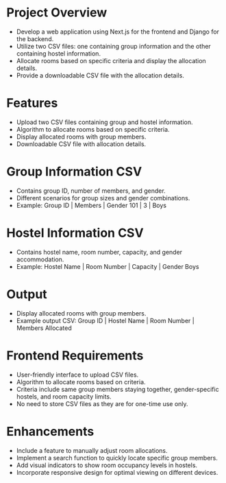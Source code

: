 # Project Overview

- Develop a web application using Next.js for the frontend and Django for the backend.
- Utilize two CSV files: one containing group information and the other containing hostel information.
- Allocate rooms based on specific criteria and display the allocation details.
- Provide a downloadable CSV file with the allocation details.

# Features

- Upload two CSV files containing group and hostel information.
- Algorithm to allocate rooms based on specific criteria.
- Display allocated rooms with group members.
- Downloadable CSV file with allocation details.

# Group Information CSV

- Contains group ID, number of members, and gender.
- Different scenarios for group sizes and gender combinations.
- Example: Group ID | Members | Gender 101 | 3 | Boys

# Hostel Information CSV

- Contains hostel name, room number, capacity, and gender accommodation.
- Example: Hostel Name | Room Number | Capacity | Gender Boys

# Output

- Display allocated rooms with group members.
- Example output CSV: Group ID | Hostel Name | Room Number | Members Allocated

# Frontend Requirements

- User-friendly interface to upload CSV files.
- Algorithm to allocate rooms based on criteria.
- Criteria include same group members staying together, gender-specific hostels, and room capacity limits.
- No need to store CSV files as they are for one-time use only.

# Enhancements

- Include a feature to manually adjust room allocations.
- Implement a search function to quickly locate specific group members.
- Add visual indicators to show room occupancy levels in hostels.
- Incorporate responsive design for optimal viewing on different devices.